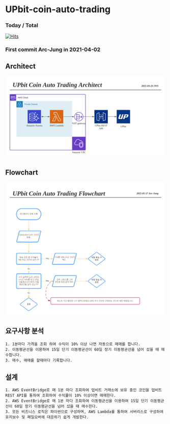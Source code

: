 # UPbit-coin-auto-trading
### Today / Total
[![Hits](https://hits.seeyoufarm.com/api/count/incr/badge.svg?url=https%3A%2F%2Fgithub.com%2FArc-Jung%2FUPbit-coin-auto-trading&count_bg=%2379C83D&title_bg=%23555555&icon=&icon_color=%23E7E7E7&title=hits&edge_flat=false)](https://hits.seeyoufarm.com)
### First commit Arc-Jung  in 2021-04-02
## Architect
![Upbit_Coin_Auto_Trading_Architect.png](/images/Upbit_Coin_Auto_Trading_Architect.png)

## Flowchart
![Upbit_Coin_Auto_Trading_Flowchart.png](/images/Upbit_Coin_Auto_Trading_Flowchart.png)

## 요구사항 분석
	1. 1분마다 가격을 조회 하여 수익이 10% 이상 나면 자동으로 매매를 합니다.
	2. 이동평균선을 이용하여 15일 단기 이동평균선이 60일 장기 이동평균선을 넘어 섰을 때 매수합니다.
	3. 매수, 매매를 할때마다 기록합니다.

## 설계
	1. AWS EventBridge로 매 1분 마다 조회하여 업비트 거래소에 보유 중인 코인을 업비트 REST API를 통하여 조회하여 수익률이 10% 이상이면 매매한다.
	2. AWS EventBridge로 매 1분 마다 조회하여 이동평균선을 이용하여 15일 단기 이동평균선이 60일 장기 이동평균선을 넘어 섰을 때 매수한다.
	3. 모든 비즈니스 로직은 파이썬으로 구성하며, AWS Lambda를 통하여 서버리스로 구성하여 유지보수 및 페일오버에 대응하기 쉽게 개발한다.